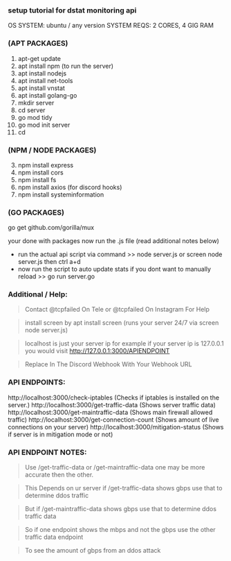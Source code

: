 ### setup tutorial for dstat monitoring api

OS SYSTEM: ubuntu / any version
SYSTEM REQS: 2 CORES, 4 GIG RAM

### (APT PACKAGES) 
1. apt-get update 
2. apt install npm (to run the server)
3. apt install nodejs
4. apt install net-tools
5. apt install vnstat
6. apt install golang-go
7. mkdir server
8. cd server
9. go mod tidy
10. go mod init server
11. cd

### (NPM / NODE PACKAGES) 
3. npm install express 
4. npm install cors
5. npm install fs
6. npm install axios (for discord hooks)
7. npm install systeminformation

### (GO PACKAGES)
go get github.com/gorilla/mux


your done with packages now run the .js file (read additional notes below)

- run the actual api script via command >> node server.js or screen node server.js then ctrl a+d
- now run the script to auto update stats if you dont want to manually reload >> go run server.go

### Additional / Help: 

> Contact @tcpfailed On Tele or @tcpfailed On Instagram For Help 

> install screen by apt install screen (runs your server 24/7 via screen node server.js)

> localhost is just your server ip for example 
if your server ip is 127.0.0.1 you would visit http://127.0.0.1:3000/APIENDPOINT

> Replace In The Discord Webhook With Your Webhook URL

### API ENDPOINTS: 

http://localhost:3000/check-iptables (Checks if iptables is installed on the server.)
http://localhost:3000/get-traffic-data (Shows server traffic data)
http://localhost:3000/get-maintraffic-data (Shows main firewall allowed traffic)
http://localhost:3000/get-connection-count (Shows amount of live connections on your server)
http://localhost:3000/mitigation-status (Shows if server is in mitigation mode or not)

### API ENDPOINT NOTES:

> Use /get-traffic-data or /get-maintraffic-data one may be more accurate then the other. 

> This Depends on ur server if /get-traffic-data shows gbps use that to determine ddos traffic
 
> But if /get-maintraffic-data shows gbps use that to determine ddos traffic data 

> So if one endpoint shows the mbps and not the gbps use the other traffic data endpoint 

> To see the amount of gbps from an ddos attack
